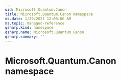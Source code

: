 ```yaml
---
uid: Microsoft.Quantum.Canon
title: Microsoft.Quantum.Canon namespace
ms.date: 1/29/2021 12:00:00 AM
ms.topic: managed-reference
qsharp.kind: namespace
qsharp.name: Microsoft.Quantum.Canon
qsharp.summary: ''
---
```


# Microsoft.Quantum.Canon namespace



